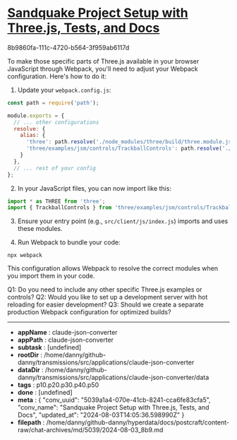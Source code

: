 # [Sandquake Project Setup with Three.js, Tests, and Docs](https://claude.ai/chat/5039a1a4-070e-41cb-8241-cca6fe83cfa5)

8b9860fa-111c-4720-b564-3f959ab6117d

 To make those specific parts of Three.js available in your browser JavaScript through Webpack, you'll need to adjust your Webpack configuration. Here's how to do it:

1. Update your `webpack.config.js`:

```javascript
const path = require('path');

module.exports = {
  // ... other configurations
  resolve: {
    alias: {
      'three': path.resolve('./node_modules/three/build/three.module.js'),
      'three/examples/jsm/controls/TrackballControls': path.resolve('./node_modules/three/examples/jsm/controls/TrackballControls.js')
    }
  },
  // ... rest of your config
};
```

2. In your JavaScript files, you can now import like this:

```javascript
import * as THREE from 'three';
import { TrackballControls } from 'three/examples/jsm/controls/TrackballControls';
```

3. Ensure your entry point (e.g., `src/client/js/index.js`) imports and uses these modules.

4. Run Webpack to bundle your code:

```
npx webpack
```

This configuration allows Webpack to resolve the correct modules when you import them in your code.

Q1: Do you need to include any other specific Three.js examples or controls?
Q2: Would you like to set up a development server with hot reloading for easier development?
Q3: Should we create a separate production Webpack configuration for optimized builds?

---

* **appName** : claude-json-converter
* **appPath** : claude-json-converter
* **subtask** : [undefined]
* **rootDir** : /home/danny/github-danny/transmissions/src/applications/claude-json-converter
* **dataDir** : /home/danny/github-danny/transmissions/src/applications/claude-json-converter/data
* **tags** : p10.p20.p30.p40.p50
* **done** : [undefined]
* **meta** : {
  "conv_uuid": "5039a1a4-070e-41cb-8241-cca6fe83cfa5",
  "conv_name": "Sandquake Project Setup with Three.js, Tests, and Docs",
  "updated_at": "2024-08-03T14:05:36.598990Z"
}
* **filepath** : /home/danny/github-danny/hyperdata/docs/postcraft/content-raw/chat-archives/md/5039/2024-08-03_8b9.md